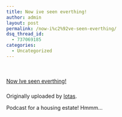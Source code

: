 ```yaml
---
title: Now ive seen everthing!
author: admin
layout: post
permalink: /now-i%c2%92ve-seen-everthing/
dsq_thread_id:
  - 737069185
categories:
  - Uncategorized
---
```

<div>
  <a href="http://www.flickr.com/photos/lsmartman/269145280/" title="photo sharing"><img src="http://static.flickr.com/120/269145280_82203f49e0.jpg" alt /></a><br /> <br /> <span><br /> <a href="http://www.flickr.com/photos/lsmartman/269145280/">Now Ive seen everthing!</a><br /> <br /> Originally uploaded by <a href="http://www.flickr.com/people/lsmartman/">lotas</a>.<br /> </span>
</div>

Podcast for a housing estate! Hmmm&#8230;